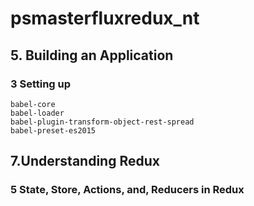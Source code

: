 # psmasterfluxredux_nt

## 5. Building an Application
### 3 Setting up
```
babel-core
babel-loader
babel-plugin-transform-object-rest-spread
babel-preset-es2015
```

## 7.Understanding Redux
### 5 State, Store, Actions, and, Reducers in Redux
